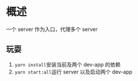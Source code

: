 # 概述

一个 server 作为入口，代理多个 server

## 玩耍

1. `yarn install`安装当前及两个 dev-app 的依赖
2. `yarn start:all`运行 server 以及启动两个 dev-app
